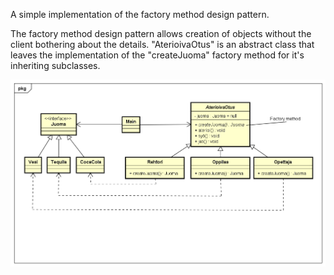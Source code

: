 A simple implementation of the factory method design pattern. 

The factory method design pattern allows creation of objects without the client bothering about the details. "AterioivaOtus" is an abstract class that leaves the implementation of the "createJuoma" factory method for it's inheriting subclasses.

![alt text](UML%2001%20Factory%20Method.png)
